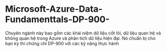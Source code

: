 # Microsoft-Azure-Data-Fundamenttals-DP-900-
Chuyên ngành này bao gồm các khái niệm dữ liệu cốt lõi, dữ liệu quan hệ và không quan hệ trong Azure và phân tích dữ liệu hiện đại. Nó chuẩn bị cho bạn kỳ thi chứng chỉ DP-900 với các kỹ năng thực hành
